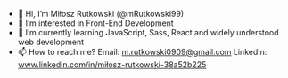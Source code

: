 - 👋 Hi, I’m Miłosz Rutkowski (@mRutkowski99)
- 👀 I’m interested in Front-End Development
- 🌱 I’m currently learning JavaScript, Sass, React and widely understood web development
- 📫 How to reach me? 
Email: m.rutkowski0909@gmail.com
LinkedIn: www.linkedin.com/in/miłosz-rutkowski-38a52b225

<!---
mRutkowski99/mRutkowski99 is a ✨ special ✨ repository because its `README.md` (this file) appears on your GitHub profile.
You can click the Preview link to take a look at your changes.
--->
